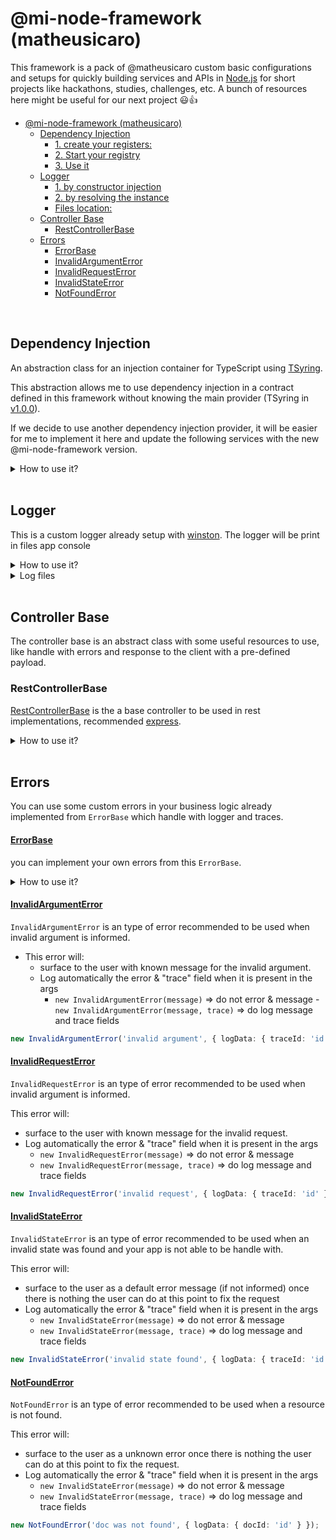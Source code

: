 # @mi-node-framework (matheusicaro)

This framework is a pack of @matheusicaro custom basic configurations and setups for quickly building services and APIs in [Node.js](https://nodejs.org/en) for short projects like hackathons, studies, challenges, etc.
A bunch of resources here might be useful for our next project 😃👍

- [@mi-node-framework (matheusicaro)](#mi-node-framework-matheusicaro)
  - [Dependency Injection](#dependency-injection)
      - [1. create your registers:](#1-create-your-registers)
      - [2. Start your registry](#2-start-your-registry)
      - [3. Use it](#3-use-it)
  - [Logger](#logger)
      - [1. by constructor injection](#1-by-constructor-injection)
      - [2. by resolving the instance](#2-by-resolving-the-instance)
      - [Files location:](#files-location)
  - [Controller Base](#controller-base)
    - [RestControllerBase](#restcontrollerbase)
  - [Errors](#errors)
      - [ErrorBase](#errorbase)
      - [InvalidArgumentError](#invalidargumenterror)
      - [InvalidRequestError](#invalidrequesterror)
      - [InvalidStateError](#invalidstateerror)
      - [NotFoundError](#notfounderror)



<br>

## Dependency Injection

An abstraction class for an injection container for TypeScript using [TSyring](https://github.com/microsoft/tsyringe).

This abstraction allows me to use dependency injection in a contract defined in this framework without knowing the main provider (TSyring in [v1.0.0](https://github.com/matheusicaro/matheusicaro-node-framework/releases/tag/1.0.0)).

If we decide to use another dependency injection provider, it will be easier for me to implement it here and update the following services with the new @mi-node-framework version.

<details><summary>How to use it?</summary>

#### 1. create your registers:

```typescript
function registerProviders(this: DependencyRegistry): void {
  this.container.register(ProviderTokens.MyProvider, {
    useValue: new MyProvider()
  });
}

export { registerProviders };
```

#### 2. Start your registry

```typescript
import { DependencyRegistry } from 'matheusicaro-node-framework';

let dependencyRegistry: DependencyRegistry;

const getDependencyRegistryInstance = (): DependencyRegistry => {
  if (!dependencyRegistry) {
    dependencyRegistry = new DependencyRegistry([ registerProviders, ...and others]);
  }

  return dependencyRegistry;
};

export { getDependencyRegistryInstance };
```

#### 3. Use it

```typescript
// application layer

import { inject } from 'matheusicaro-node-framework';

class MyController {
  constructor(
    @inject(ProviderTokens.MyProvider)
    private myProvider: MyProviderPort
  ) {}

  public handler(): Promise<void> {
    this.myProvider.run();
  }
}

export { MyController };
```

```typescript
// tests layer

describe('MyController', () => {
  const provider = getDependencyRegistryInstance().resolve(ProviderTokens.MyProvider);

  //...
});
```

</details>

<br>

## Logger

This is a custom logger already setup with [winston](https://github.com/winstonjs/winston#readme).
The logger will be print in files app console

<details><summary>How to use it?</summary>

#### 1. by constructor injection

```typescript
import { DependencyInjectionTokens } from 'matheusicaro-node-framework';

class MyController {
  constructor(
    @inject(DependencyInjectionTokens.Logger)
    private logger: LoggerPort
  ) {}

  public handler(): Promise<void> {
    this.logger.info('trace handler');
  }
}
```

#### 2. by resolving the instance

```typescript
  const logger = getDependencyRegistryInstance().resolve(ProviderTokens.MyProvider)

  logger.info(message)
  logger.info(message, { id: "...", status: "..." })

  logger.error(message)
  logger.error(message, { id: "...", status: "...", error })

  logger.exception(error): void;
```

</details>

<details><summary>Log files</summary>

#### Files location:

- file: `logs/exceptions.log`

```
2024-11-27 14:47:58 [ ERROR ]==> uncaughtException: failed on starting the app Error: failed on starting the app
    at Timeout._onTimeout (/Users/matheus.icaro/DEVELOPMENT/repositories/test/mi-gateway-service/src/app.ts:41:9)
    at listOnTimeout (node:internal/timers:573:17)
    at processTimers (node:internal/timers:514:7)
```

- file: `logs/combined.log`

```
2024-11-27 14:50:53 [ ERROR ]==> {"message":"failed on starting the app","logData":{"trace_id":"fake_id","originalError":{"message":"its fail","stack":"Error: its fail\n    at Timeout._onTimeout (/Users/matheus.icaro/DEVELOPMENT/repositories/test/mi-gateway-service/src/app.ts:44:11)\n    at listOnTimeout (node:internal/timers:573:17)\n    at processTimers (node:internal/timers:514:7)"}}}

2024-11-27 14:53:37 [ INFO ]==> {"message":"logging data for trace","logData":{"id":"fake_id"}}
```

</details>

<br>

## Controller Base

The controller base is an abstract class with some useful resources to use, like handle with errors and response to the client with a pre-defined payload.

### RestControllerBase

[RestControllerBase](https://github.com/matheusicaro/matheusicaro-node-framework/blob/193fe58233f359c4212c986e9e03bef023d5f88c/src/controllers/rest-controller-base.ts#L22) is the a base controller to be used in rest implementations, recommended [express](https://github.com/expressjs/express).

<details>
<summary>How to use it?</summary>

```typescript
import { RestControllerBase } from 'matheusicaro-node-framework';

class HealthController extends RestControllerBase {
  constructor() {
    super();
  }

  public async getHealth(_req: Request, res: Response): Promise<Response<HealthResponse>> {
    try {
      return res.status(200).json({ message: 'success' });
    } catch (error) {
      return this.handleErrorThenRespondFailedOnRequest({
        error,
        response: res,
        responseData: {
          status: 'FAILED',
          time: new Date()
        }
      });
    }
  }
}

export { HealthController };
```

</details>

<br>

## Errors

You can use some custom errors in your business logic already implemented from `ErrorBase` which handle with logger and traces.

#### [ErrorBase](https://github.com/matheusicaro/matheusicaro-node-framework/blob/master/src/errors/error-base.ts#L35)

you can implement your own errors from this `ErrorBase`.

<details>
<summary>How to use it?</summary>

```typescript
class MyCustomErrorError extends ErrorBase {
  constructor(message: string);
  constructor(trace: InvalidStateErrorTrace);
  constructor(message: string, trace?: InvalidStateErrorTrace);
  constructor(messageOrTrace: string | InvalidStateErrorTrace, _trace?: InvalidStateErrorTrace) {
    const { message, trace } = alignArgs(messageOrTrace, _trace);

    super(ErrorCode.INVALID_STATE, InvalidStateError.name, message, {
      originalError: trace?.logData.error,
      ...(trace?.logData && {
        logs: {
          data: trace?.logData,
          level: LogLevel.ERROR,
          instance: container.resolve<LoggerPort>(DependencyInjectionTokens.Logger)
        }
      })
    });
  }
}

export { InvalidStateError };
```

</details>

#### [InvalidArgumentError](https://github.com/matheusicaro/matheusicaro-node-framework/blob/master/src/errors/invalid-argument.error.ts#L21)

`InvalidArgumentError` is an type of error recommended to be used when invalid argument is informed.

- This error will:
  - surface to the user with known message for the invalid argument.
  - Log automatically the error & "trace" field when it is present in the args
    - `new InvalidArgumentError(message)` => do not error & message -` new InvalidArgumentError(message, trace)` => do log message and trace fields

```typescript
new InvalidArgumentError('invalid argument', { logData: { traceId: 'id' } });
```

#### [InvalidRequestError](https://github.com/matheusicaro/matheusicaro-node-framework/blob/master/src/errors/invalid-request.error.ts#L21)

`InvalidRequestError` is an type of error recommended to be used when invalid argument is informed.

This error will:

- surface to the user with known message for the invalid request.
- Log automatically the error & "trace" field when it is present in the args
  - `new InvalidRequestError(message)` => do not error & message
  - `new InvalidRequestError(message, trace)` => do log message and trace fields

```typescript
new InvalidRequestError('invalid request', { logData: { traceId: 'id' } });
```

#### [InvalidStateError](https://github.com/matheusicaro/matheusicaro-node-framework/blob/master/src/errors/invalid-state.error.ts#L21)

`InvalidStateError` is an type of error recommended to be used when an invalid state was found and your app is not able to be handle with.

This error will:

- surface to the user as a default error message (if not informed) once there is nothing the user can do at this point to fix the request
- Log automatically the error & "trace" field when it is present in the args
  - `new InvalidStateError(message)` => do not error & message
  - `new InvalidStateError(message, trace)` => do log message and trace fields

```typescript
new InvalidStateError('invalid state found', { logData: { traceId: 'id' } });
```

#### [NotFoundError](https://github.com/matheusicaro/matheusicaro-node-framework/blob/master/src/errors/not-found.error.ts)

`NotFoundError` is an type of error recommended to be used when a resource is not found.

This error will:

- surface to the user as a unknown error once there is nothing the user can do at this point to fix the request.
- Log automatically the error & "trace" field when it is present in the args
  - `new InvalidStateError(message)` => do not error & message
  - `new InvalidStateError(message, trace)` => do log message and trace fields

```typescript
new NotFoundError('doc was not found', { logData: { docId: 'id' } });
```
